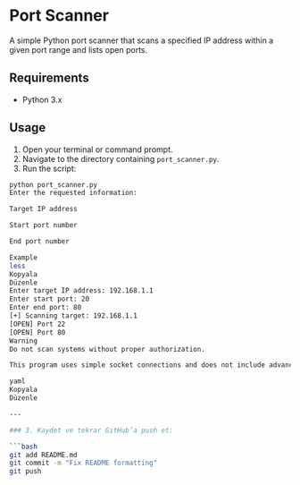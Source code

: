 # Port Scanner

A simple Python port scanner that scans a specified IP address within a given port range and lists open ports.

## Requirements

- Python 3.x

## Usage

1. Open your terminal or command prompt.  
2. Navigate to the directory containing `port_scanner.py`.  
3. Run the script:

```bash
python port_scanner.py
Enter the requested information:

Target IP address

Start port number

End port number

Example
less
Kopyala
Düzenle
Enter target IP address: 192.168.1.1
Enter start port: 20
Enter end port: 80
[+] Scanning target: 192.168.1.1
[OPEN] Port 22
[OPEN] Port 80
Warning
Do not scan systems without proper authorization.

This program uses simple socket connections and does not include advanced features.

yaml
Kopyala
Düzenle

---

### 3. Kaydet ve tekrar GitHub’a push et:

```bash
git add README.md
git commit -m "Fix README formatting"
git push
